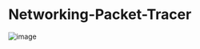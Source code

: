 # Networking-Packet-Tracer
![image](https://github.com/user-attachments/assets/55f83ed9-1330-4e6c-8b6e-b7db662db7a6)
